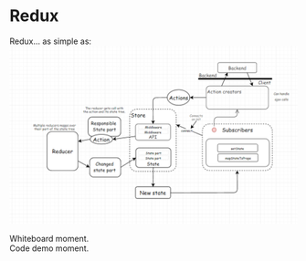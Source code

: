 # Redux

Redux... as simple as:  
![](/assets/redux2.png)  


Whiteboard moment.  
Code demo moment.

